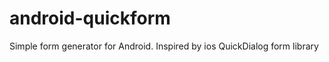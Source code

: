 android-quickform
=================

Simple form generator for Android. Inspired by ios QuickDialog form library